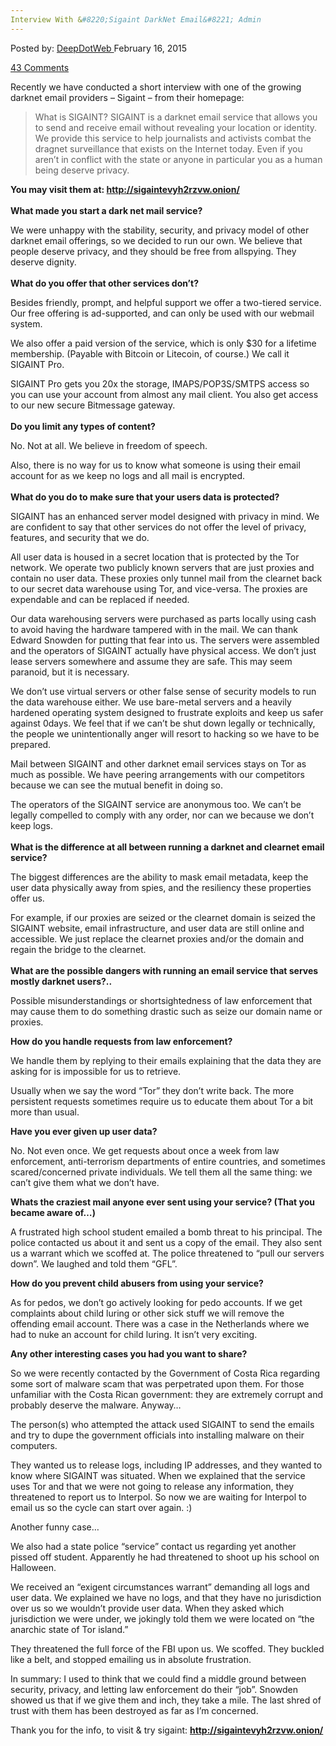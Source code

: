 ```yaml
---
Interview With &#8220;Sigaint DarkNet Email&#8221; Admin
---
```

<article class="post-listing post-9076 post type-post status-publish format-standard has-post-thumbnail hentry category-deepdot-news tag-admin tag-interview tag-sigaint">
<div class="post-inner">
<span>Posted by: <a href="https://www.deepdotweb.com/author/admin/" title="">DeepDotWeb </a></span>
<span>February 16, 2015</span>

<span><a href="https://www.deepdotweb.com/2015/02/16/interview-sigaint-darknet-email-admin/#comments">43 Comments</a></span>


<p>Recently we have conducted a short interview with one of the growing darknet email providers &#8211; Sigaint &#8211; from their homepage:</p>
<blockquote><p>What is SIGAINT? SIGAINT is a darknet email service that allows you to send and receive email without revealing your location or identity. We provide this service to help journalists and activists combat the dragnet surveillance that exists on the Internet today. Even if you aren&#8217;t in conflict with the state or anyone in particular you as a human being deserve privacy.</p></blockquote>
<p><strong>You may visit them at: <span style="text-decoration: underline;">http://sigaintevyh2rzvw.onion/</span></strong><br/>
<span class="im"><br/>
<strong> What made you start a dark net mail service?</strong></span></p>
<p>We were unhappy with the stability, security, and privacy model of other darknet email offerings, so we decided to run our own. We believe that people deserve privacy, and they should be free from allspying. They deserve dignity.<br/>
<span class="im"><br/>
<strong> What do you offer that other services don&#8217;t?</strong></span></p>
<p>Besides friendly, prompt, and helpful support we offer a two-tiered service. Our free offering is ad-supported, and can only be used with our webmail system.</p>
<p>We also offer a paid version of the service, which is only $30 for a lifetime membership. (Payable with Bitcoin or Litecoin, of course.) We call it SIGAINT Pro.</p>
<p>SIGAINT Pro gets you 20x the storage, IMAPS/POP3S/SMTPS access so you can use your account from almost any mail client. You also get access to our new secure Bitmessage gateway.<br/>
<span class="im"><br/>
<strong> Do you limit any types of content?</strong></span></p>
<p>No. Not at all. We believe in freedom of speech.</p>
<p>Also, there is no way for us to know what someone is using their email account for as we keep no logs and all mail is encrypted.<br/>
<span class="im"><br/>
<strong> What do you do to make sure that your users data is protected?</strong></span></p>
<p>SIGAINT has an enhanced server model designed with privacy in mind. We are confident to say that other services do not offer the level of privacy, features, and security that we do.</p>
<p>All user data is housed in a secret location that is protected by the Tor network. We operate two publicly known servers that are just proxies and contain no user data. These proxies only tunnel mail from the clearnet back to our secret data warehouse using Tor, and vice-versa. The proxies are expendable and can be replaced if needed.</p>
<p>Our data warehousing servers were purchased as parts locally using cash to avoid having the hardware tampered with in the mail. We can thank Edward Snowden for putting that fear into us. The servers were assembled and the operators of SIGAINT actually have physical access. We don&#8217;t just lease servers somewhere and assume they are safe. This may seem paranoid, but it is necessary.</p>
<p>We don&#8217;t use virtual servers or other false sense of security models to run the data warehouse either. We use bare-metal servers and a heavily hardened operating system designed to frustrate exploits and keep us safer against 0days. We feel that if we can&#8217;t be shut down legally or technically, the people we unintentionally anger will resort to hacking so we have to be prepared.</p>
<p>Mail between SIGAINT and other darknet email services stays on Tor as much as possible. We have peering arrangements with our competitors because we can see the mutual benefit in doing so.</p>
<p>The operators of the SIGAINT service are anonymous too. We can&#8217;t be legally compelled to comply with any order, nor can we because we don&#8217;t keep logs.<br/>
<span class="im"><br/>
<strong> What is the difference at all between running a darknet and clearnet email service?</strong></span></p>
<p>The biggest differences are the ability to mask email metadata, keep the user data physically away from spies, and the resiliency these properties offer us.</p>
<p>For example, if our proxies are seized or the clearnet domain is seized the SIGAINT website, email infrastructure, and user data are still online and accessible. We just replace the clearnet proxies and/or the domain and regain the bridge to the clearnet.<br/>
<span class="im"><br/>
<strong> What are the possible dangers with running an email service that serves mostly darknet users?..</strong></span></p>
<p>Possible misunderstandings or shortsightedness of law enforcement that may cause them to do something drastic such as seize our domain name or proxies.</p>
<p><strong> How do you handle requests from law enforcement?</strong></p>
<p>We handle them by replying to their emails explaining that the data they are asking for is impossible for us to retrieve.</p>
<p>Usually when we say the word &#8220;Tor&#8221; they don&#8217;t write back. The more persistent requests sometimes require us to educate them about Tor a bit more than usual.</p>
<p><strong> Have you ever given up user data?</strong></p>
<p>No. Not even once. We get requests about once a week from law enforcement, anti-terrorism departments of entire countries, and sometimes scared/concerned private individuals. We tell them all the same thing: we can&#8217;t give them what we don&#8217;t have.</p>
<p><strong>Whats the craziest mail anyone ever sent using your service? (That you became aware of&#8230;)<br/>
</strong></p>
<p>A frustrated high school student emailed a bomb threat to his principal. The police contacted us about it and sent us a copy of the email. They also sent us a warrant which we scoffed at. The police threatened to &#8220;pull our servers down&#8221;. We laughed and told them &#8220;GFL&#8221;.</p>
<p><strong>How do you prevent child abusers from using your service?</strong></p>
<p>As for pedos, we don&#8217;t go actively looking for pedo accounts. If we get complaints about child luring or other sick stuff we will remove the offending email account. There was a case in the Netherlands where we had to nuke an account for child luring. It isn&#8217;t very exciting.</p>
<p><strong>Any other interesting cases you had you want to share?</strong></p>
<p>So we were recently contacted by the Government of Costa Rica regarding some sort of malware scam that was perpetrated upon them. For those unfamiliar with the Costa Rican government: they are extremely corrupt and probably deserve the malware. Anyway&#8230;</p>
<p>The person(s) who attempted the attack used SIGAINT to send the emails and try to dupe the government officials into installing malware on their computers.</p>
<p>They wanted us to release logs, including IP addresses, and they wanted to know where SIGAINT was situated. When we explained that the service uses Tor and that we were not going to release any information, they threatened to report us to Interpol. So now we are waiting for Interpol to email us so the cycle can start over again. :)</p>
<p>Another funny case&#8230;</p>
<p>We also had a state police &#8220;service&#8221; contact us regarding yet another pissed off student. Apparently he had threatened to shoot up his school on Halloween.</p>
<p>We received an &#8220;exigent circumstances warrant&#8221; demanding all logs and user data. We explained we have no logs, and that they have no jurisdiction over us so we wouldn&#8217;t provide user data. When they asked which jurisdiction we were under, we jokingly told them we were located on &#8220;the anarchic state of Tor island.&#8221;</p>
<p>They threatened the full force of the FBI upon us. We scoffed. They buckled like a belt, and stopped emailing us in absolute frustration.</p>
<p>In summary: I used to think that we could find a middle ground between security, privacy, and letting law enforcement do their &#8220;job&#8221;. Snowden showed us that if we give them and inch, they take a mile. The last shred of trust with them has been destroyed as far as I&#8217;m concerned.</p>
<p>Thank you for the info, to visit &amp; try sigaint: <strong><span style="text-decoration: underline;">http://sigaintevyh2rzvw.onion/</span></strong></p>
<p>&nbsp;</p>
</div>
<span style="display:none"><a href="https://www.deepdotweb.com/tag/admin/" rel="tag">admin</a> <a href="https://www.deepdotweb.com/tag/interview/" rel="tag">interview</a> <a href="https://www.deepdotweb.com/tag/sigaint/" rel="tag">sigaint</a></span> <span style="display:none" class="updated">2015-02-16</span>
<div style="display:none" class="vcard author" itemprop="author" itemscope itemtype="http://schema.org/Person"><strong class="fn" itemprop="name">